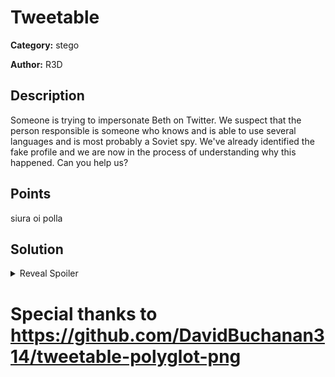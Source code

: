 # Tweetable
**Category:** stego

**Author:** R3D

## Description
Someone is trying to impersonate Beth on Twitter. We suspect that the person responsible is someone who knows and is able to use several languages and is most probably a Soviet spy.
We've already identified the fake profile and we are now in the process of understanding why this happened. Can you help us?

## Points
siura oi polla

## Solution
<details>
 <summary>Reveal Spoiler</summary>

MP3 data packed into a tweetable PNG polyglot file.

Twitter profile: https://twitter.com/BethHar68868979
1. Download image from post: https://twitter.com/BethHar68868979/status/1375240313783078913/photo/1
2. Convert image to mp3 and listen for the flag.

Flag: CCSC{6r347_5p07_70_h1d3_ur_p01y6107_53cr375!}

</details>

# Special thanks to https://github.com/DavidBuchanan314/tweetable-polyglot-png
